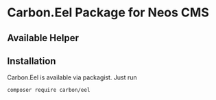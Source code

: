 # Carbon.Eel Package for Neos CMS

## Available Helper




## Installation

Carbon.Eel is available via packagist. Just run

```bash
composer require carbon/eel
```
